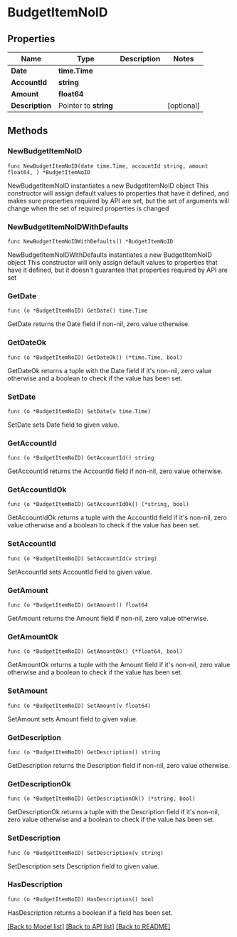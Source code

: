# BudgetItemNoID

## Properties

Name | Type | Description | Notes
------------ | ------------- | ------------- | -------------
**Date** | **time.Time** |  | 
**AccountId** | **string** |  | 
**Amount** | **float64** |  | 
**Description** | Pointer to **string** |  | [optional] 

## Methods

### NewBudgetItemNoID

`func NewBudgetItemNoID(date time.Time, accountId string, amount float64, ) *BudgetItemNoID`

NewBudgetItemNoID instantiates a new BudgetItemNoID object
This constructor will assign default values to properties that have it defined,
and makes sure properties required by API are set, but the set of arguments
will change when the set of required properties is changed

### NewBudgetItemNoIDWithDefaults

`func NewBudgetItemNoIDWithDefaults() *BudgetItemNoID`

NewBudgetItemNoIDWithDefaults instantiates a new BudgetItemNoID object
This constructor will only assign default values to properties that have it defined,
but it doesn't guarantee that properties required by API are set

### GetDate

`func (o *BudgetItemNoID) GetDate() time.Time`

GetDate returns the Date field if non-nil, zero value otherwise.

### GetDateOk

`func (o *BudgetItemNoID) GetDateOk() (*time.Time, bool)`

GetDateOk returns a tuple with the Date field if it's non-nil, zero value otherwise
and a boolean to check if the value has been set.

### SetDate

`func (o *BudgetItemNoID) SetDate(v time.Time)`

SetDate sets Date field to given value.


### GetAccountId

`func (o *BudgetItemNoID) GetAccountId() string`

GetAccountId returns the AccountId field if non-nil, zero value otherwise.

### GetAccountIdOk

`func (o *BudgetItemNoID) GetAccountIdOk() (*string, bool)`

GetAccountIdOk returns a tuple with the AccountId field if it's non-nil, zero value otherwise
and a boolean to check if the value has been set.

### SetAccountId

`func (o *BudgetItemNoID) SetAccountId(v string)`

SetAccountId sets AccountId field to given value.


### GetAmount

`func (o *BudgetItemNoID) GetAmount() float64`

GetAmount returns the Amount field if non-nil, zero value otherwise.

### GetAmountOk

`func (o *BudgetItemNoID) GetAmountOk() (*float64, bool)`

GetAmountOk returns a tuple with the Amount field if it's non-nil, zero value otherwise
and a boolean to check if the value has been set.

### SetAmount

`func (o *BudgetItemNoID) SetAmount(v float64)`

SetAmount sets Amount field to given value.


### GetDescription

`func (o *BudgetItemNoID) GetDescription() string`

GetDescription returns the Description field if non-nil, zero value otherwise.

### GetDescriptionOk

`func (o *BudgetItemNoID) GetDescriptionOk() (*string, bool)`

GetDescriptionOk returns a tuple with the Description field if it's non-nil, zero value otherwise
and a boolean to check if the value has been set.

### SetDescription

`func (o *BudgetItemNoID) SetDescription(v string)`

SetDescription sets Description field to given value.

### HasDescription

`func (o *BudgetItemNoID) HasDescription() bool`

HasDescription returns a boolean if a field has been set.


[[Back to Model list]](../README.md#documentation-for-models) [[Back to API list]](../README.md#documentation-for-api-endpoints) [[Back to README]](../README.md)


